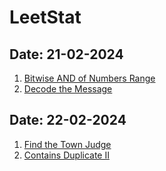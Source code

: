# LeetStat

## Date: 21-02-2024
1. [Bitwise AND of Numbers Range](https://github.com/Manas12Singh/LeetStat/blob/main/201.BitwiseANDofNumbersRange.cpp)
2. [Decode the Message](https://github.com/Manas12Singh/LeetStat/blob/main/2325.DecodetheMessage.cpp)

## Date: 22-02-2024
1. [Find the Town Judge](https://github.com/Manas12Singh/LeetStat/blob/main/997.FindtheTownJudge.cpp)
2. [Contains Duplicate II](https://github.com/Manas12Singh/LeetStat/blob/main/219.ContainsDuplicateII.cpp)

